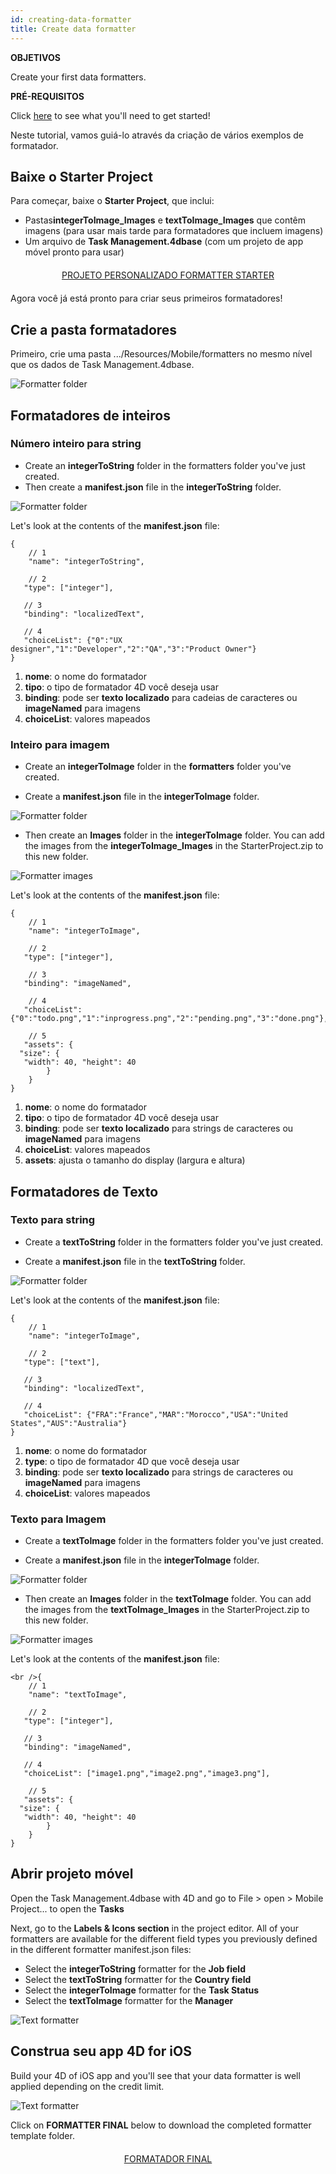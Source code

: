 ```yaml
---
id: creating-data-formatter
title: Create data formatter
---
```

<div class = "objectives"> 

**OBJETIVOS**

Create your first data formatters.</div> <div class = "prerequisites"> 

**PRÉ-REQUISITOS**

Click [here](prerequisites.html) to see what you'll need to get started!</div> 

Neste tutorial, vamos guiá-lo através da criação de vários exemplos de formatador.

## Baixe o Starter Project

Para começar, baixe o **Starter Project**, que inclui:

* Pastas**integerToImage_Images** e **textToImage_Images** que contêm imagens (para usar mais tarde para formatadores que incluem imagens)
* Um arquivo de **Task Management.4dbase** (com um projeto de app móvel pronto para usar)

<div style="text-align: center; margin-top: 20px; margin-bottom: 20px">
  <p>
    

<a class="button"
href="../assets/custom-formatter/CustomFormatterStarterProject.zip">PROJETO PERSONALIZADO FORMATTER STARTER</a>

  </p>
</div>

Agora você já está pronto para criar seus primeiros formatadores!

## Crie a pasta formatadores

Primeiro, crie uma pasta .../Resources/Mobile/formatters no mesmo nível que os dados de Task Management.4dbase.

![Formatter folder](assets/custom-formatter/formatter-folder.png)

## Formatadores de inteiros

### Número inteiro para string

* Create an **integerToString** folder in the formatters folder you've just created.
* Then create a **manifest.json** file in the **integerToString** folder.

![Formatter folder](assets/custom-formatter/formatter-folder-integertostring.png)

Let's look at the contents of the **manifest.json** file:

    {
        // 1
        "name": "integerToString",
    
        // 2
       "type": ["integer"],
    
       // 3
       "binding": "localizedText",
    
       // 4
       "choiceList": {"0":"UX designer","1":"Developer","2":"QA","3":"Product Owner"}
    }
    

1. **nome**: o nome do formatador
2. **tipo**: o tipo de formatador 4D você deseja usar
3. **binding**: pode ser **texto localizado** para cadeias de caracteres ou **imageNamed** para imagens
4. **choiceList**: valores mapeados

### Inteiro para imagem

* Create an **integerToImage** folder in the **formatters** folder you've created.

* Create a **manifest.json** file in the **integerToImage** folder.

![Formatter folder](assets/custom-formatter/formatter-folder-integertoimage.png)

* Then create an **Images** folder in the **integerToImage** folder. You can add the images from the **integerToImage_Images** in the StarterProject.zip to this new folder.

![Formatter images](assets/custom-formatter/formatter-images-integertoimage.png)

Let's look at the contents of the **manifest.json** file:

    {
        // 1
        "name": "integerToImage",
    
        // 2
       "type": ["integer"],
    
        // 3
       "binding": "imageNamed",
    
        // 4 
       "choiceList": {"0":"todo.png","1":"inprogress.png","2":"pending.png","3":"done.png"},
    
        // 5
       "assets": {
      "size": {
       "width": 40, "height": 40
            }
        }
    }
    

1. **nome**: o nome do formatador
2. **tipo**: o tipo de formatador 4D você deseja usar 
3. **binding**: pode ser **texto localizado** para strings de caracteres ou **imageNamed** para imagens
4. **choiceList**: valores mapeados
5. **assets**: ajusta o tamanho do display (largura e altura)

## Formatadores de Texto

### Texto para string

* Create a **textToString** folder in the formatters folder you've just created.

* Create a **manifest.json** file in the **textToString** folder.

![Formatter folder](assets/custom-formatter/formatter-folder-texttostring.png)

Let's look at the contents of the **manifest.json** file:

    {
        // 1
        "name": "integerToImage",
    
        // 2
       "type": ["text"],
    
       // 3
       "binding": "localizedText",
    
       // 4
       "choiceList": {"FRA":"France","MAR":"Morocco","USA":"United States","AUS":"Australia"}
    }
    

1. **nome**: o nome do formatador
2. **type**: o tipo de formatador 4D que você deseja usar
3. **binding**: pode ser **texto localizado** para strings de caracteres ou **imageNamed** para imagens
4. **choiceList**: valores mapeados

### Texto para Imagem

* Create a **textToImage** folder in the formatters folder you've just created.

* Create a **manifest.json** file in the **integerToImage** folder.

![Formatter folder](assets/custom-formatter/formatter-folder-textToImage.png)

* Then create an **Images** folder in the **textToImage** folder. You can add the images from the **textToImage_Images** in the StarterProject.zip to this new folder.

![Formatter images](assets/custom-formatter/formatter-images-textToImage.png)

Let's look at the contents of the **manifest.json** file:

    <br />{
        // 1
        "name": "textToImage",
    
        // 2
       "type": ["integer"],
    
       // 3
       "binding": "imageNamed",
    
       // 4
       "choiceList": ["image1.png","image2.png","image3.png"],
    
        // 5
       "assets": {
      "size": {
       "width": 40, "height": 40
            }
        }
    }
    
    

## Abrir projeto móvel

Open the Task Management.4dbase with 4D and go to File > open > Mobile Project... to open the **Tasks**

Next, go to the **Labels & Icons section** in the project editor. All of your formatters are available for the different field types you previously defined in the different formatter manifest.json files:

* Select the **integerToString** formatter for the **Job field**
* Select the **textToString** formatter for the **Country field**
* Select the **integerToImage** formatter for the **Task Status**
* Select the **textToImage** formatter for the **Manager**

![Text formatter](assets/custom-formatter/formatters-icons-&-labels.png)

## Construa seu app 4D for iOS

Build your 4D of iOS app and you'll see that your data formatter is well applied depending on the credit limit.

![Text formatter](assets/custom-formatter/formatters-final-result.png)

Click on **FORMATTER FINAL** below to download the completed formatter template folder.

<div style="text-align: center; margin-top: 20px">
  <p>
    

<a class="button"
href="../assets/custom-formatter/CustomFormattersFinalProject.zip">FORMATADOR FINAL</a>

  </p>
</div>